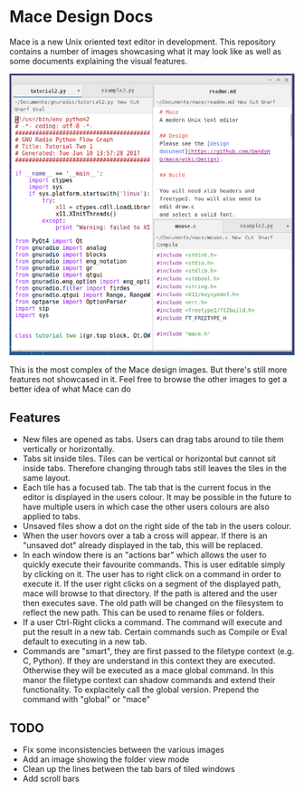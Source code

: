 # Mace Design Docs
Mace is a new Unix oriented text editor in development. This repository contains a number of images showcasing what it may look like as well as some documents explaining the visual features.

![Image showcasing the Mace text editor](design-complex-layout.png)

This is the most complex of the Mace design images. But there's still more features not showcased in it. Feel free to browse the other images to get a better idea of what Mace can do

## Features

* New files are opened as tabs. Users can drag tabs around to tile them vertically or horizontally.
* Tabs sit inside tiles. Tiles can be vertical or horizontal but cannot sit inside tabs. Therefore changing through tabs still leaves the tiles in the same layout.
* Each tile has a focused tab. The tab that is the current focus in the editor is displayed in the users colour. It may be possible in the future to have multiple users in which case the other users colours are also applied to tabs.
* Unsaved files show a dot on the right side of the tab in the users colour.
* When the user hovors over a tab a cross will appear. If there is an "unsaved dot" already displayed in the tab, this will be replaced.
* In each window there is an "actions bar" which allows the user to quickly execute their favourite commands. This is user editable simply by clicking on it. The user has to right click on a command in order to execute it. If the user right clicks on a segment of the displayed path, mace will browse to that directory. If the path is altered and the user then executes save. The old path will be changed on the filesystem to reflect the new path. This can be used to rename files or folders.
* If a user Ctrl-Right clicks a command. The command will execute and put the result in a new tab. Certain commands such as Compile or Eval default to executing in a new tab.
* Commands are "smart", they are first passed to the filetype context (e.g. C, Python). If they are understand in this context they are executed. Otherwise they will be executed as a mace global command. In this manor the filetype context can shadow commands and extend their functionality. To explacitely call the global version. Prepend the command with "global" or "mace"


## TODO

* Fix some inconsistencies between the various images
* Add an image showing the folder view mode
* Clean up the lines between the tab bars of tiled windows
* Add scroll bars
